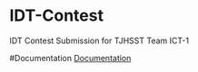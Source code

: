 # IDT-Contest
IDT Contest Submission for TJHSST Team ICT-1

#Documentation
[Documentation](https://github.com/ICT-Team-1/Automated-Software-Testing/blob/master/IDTDocumentation.pdf)

